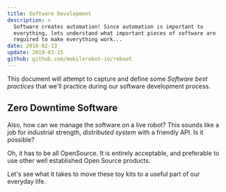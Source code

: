 ```yaml
---
title: Software Development
description: >
  Software creates automation! Since automation is important to
  everything, lets understand what important pieces of software are
  required to make everything work...
date: 2018-02-13
update: 2019-03-15
github: github.com/mobilerobot-io/reboot
---
```


This document will attempt to capture and define some _Software best
practices_ that we'll practice during our software development
process. 

## Zero Downtime Software

Also, how can we manage the software on a live robot?  This sounds
like a job for industrial strength, _distributed system_ with a
friendly API.  Is it possible? 

Oh, it has to be all OpenSource.  It is entirely acceptable, and
preferable to use other well established Open Source products.

Let's see what it takes to move these toy kits to a useful part of our
everyday life.

